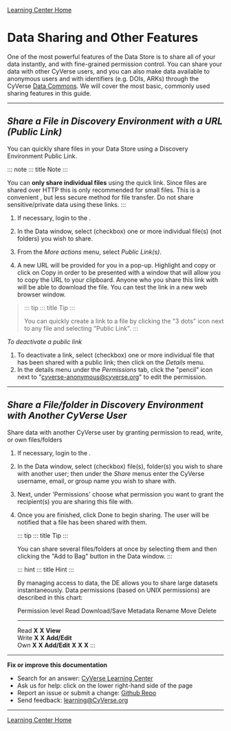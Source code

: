 [Learning Center Home](http://learning.cyverse.org/)

# Data Sharing and Other Features

One of the most powerful features of the Data Store is to share all of
your data instantly, and with fine-grained permission control. You can
share your data with other CyVerse users, and you can also make data
available to anonymous users and with identifiers (e.g. DOIs, ARKs)
through the CyVerse [Data
Commons](https://wiki.cyverse.org/wiki/display/DC/Data+Commons+Home). We
will cover the most basic, commonly used sharing features in this guide.

------------------------------------------------------------------------

## *Share a File in Discovery Environment with a URL (Public Link)*

You can quickly share files in your Data Store using a Discovery
Environment Public Link.

::: note
::: title
Note
:::

You can **only share individual files** using the quick link. Since
files are shared over HTTP this is only recommended for small files.
This is a convenient , but less secure method for file transfer. Do not
share sensitive/private data using these links.
:::

1.  If necessary, login to the .

2.  In the Data window, select (checkbox) one or more individual file(s)
    (not folders) you wish to share.

3.  From the *More actions* menu, select *Public Link(s)*.

4.  A new URL will be provided for you in a pop-up. Highlight and copy
    or click on Copy in order to be presented with a window that will
    allow you to copy the URL to your clipboard. Anyone who you share
    this link with will be able to download the file. You can test the
    link in a new web browser window.

> ::: tip
> ::: title
> Tip
> :::
>
> You can quickly create a link to a file by clicking the \"3 dots\"
> icon next to any file and selecting \"Public Link\".
> :::

*To deactivate a public link*

1.  To deactivate a link, select (checkbox) one or more individual file
    that has been shared with a public link; then click on the *Details*
    menu.
2.  In the details menu under the *Permissions* tab, click the
    \"pencil\" icon next to \"<cyverse-anonymous@cyverse.org>\" to edit
    the permission.

------------------------------------------------------------------------

## *Share a File/folder in Discovery Environment with Another CyVerse User*

Share data with another CyVerse user by granting permission to read,
write, or own files/folders

1.  If necessary, login to the .

2.  In the Data window, select (checkbox) file(s), folder(s) you wish to
    share with another user; then under the *Share* menus enter the
    CyVerse username, email, or group name you wish to share with.

3.  Next, under 'Permissions' choose what permission you want to grant
    the recipient(s) you are sharing this file with.

4.  Once you are finished, click Done to begin sharing. The user will be
    notified that a file has been shared with them.

    ::: tip
    ::: title
    Tip
    :::

    You can share several files/folders at once by selecting them and
    then clicking the \"Add to Bag\" button in the Data window.
    :::

    ::: hint
    ::: title
    Hint
    :::

    By managing access to data, the DE allows you to share large
    datasets instantaneously. Data permissions (based on UNIX
    permissions) are described in this chart:

      Permission level   Read    Download/Save   Metadata       Rename   Move    Delete
      ------------------ ------- --------------- -------------- -------- ------- --------
      Read               **X**   **X**           **View**                        
      Write              **X**   **X**           **Add/Edit**                    
      Own                **X**   **X**           **Add/Edit**   **X**    **X**   **X**
    :::

------------------------------------------------------------------------

**Fix or improve this documentation**

-   Search for an answer: [CyVerse Learning Center](https://cyverse-learning-materials.github.io/learning-materials-home)
-   Ask us for help: click on the lower right-hand side of the page
-   Report an issue or submit a change: [Github Repo](https://github.com/CyVerse-learning-materials/data_store_guide)
-   Send feedback: [learning@CyVerse.org](learning@CyVerse.org)

------------------------------------------------------------------------

[Learning Center Home](http://learning.cyverse.org/)
